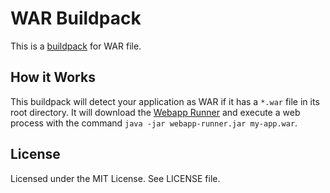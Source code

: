 # WAR Buildpack

This is a [buildpack](http://doc.scalingo.com/buildpacks) for WAR file.

## How it Works

This buildpack will detect your application as WAR if it has a `*.war` file in its root directory. It will download the [Webapp Runner](https://github.com/jsimone/webapp-runner/) and execute a web process with the command `java -jar webapp-runner.jar my-app.war`.

## License

Licensed under the MIT License. See LICENSE file.
